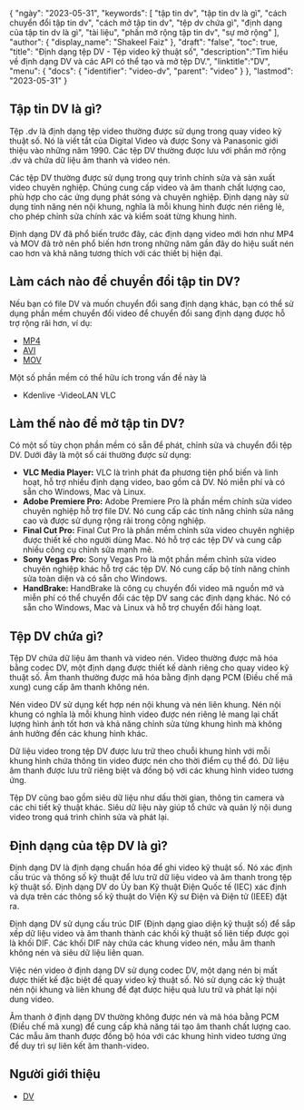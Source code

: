 {
"ngày": "2023-05-31",
  "keywords": [
"tập tin dv",
"tập tin dv là gì",
"cách chuyển đổi tập tin dv",
"cách mở tập tin dv",
"tệp dv chứa gì",
"định dạng của tập tin dv là gì",
"tài liệu",
"phần mở rộng tập tin dv",
"sự mở rộng"
],
  "author": {
"display_name": "Shakeel Faiz"
},
"draft": "false",
"toc": true,
"title": "Định dạng tệp DV - Tệp video kỹ thuật số",
  "description":"Tìm hiểu về định dạng DV và các API có thể tạo và mở tệp DV.",
"linktitle":"DV",
  "menu": {
    "docs": {
      "identifier": "video-dv",
      "parent": "video"
}
},
"lastmod": "2023-05-31"
}

## Tập tin DV là gì?

Tệp .dv là định dạng tệp video thường được sử dụng trong quay video kỹ thuật số. Nó là viết tắt của Digital Video và được Sony và Panasonic giới thiệu vào những năm 1990. Các tệp DV thường được lưu với phần mở rộng .dv và chứa dữ liệu âm thanh và video nén.

Các tệp DV thường được sử dụng trong quy trình chỉnh sửa và sản xuất video chuyên nghiệp. Chúng cung cấp video và âm thanh chất lượng cao, phù hợp cho các ứng dụng phát sóng và chuyên nghiệp. Định dạng này sử dụng tính năng nén nội khung, nghĩa là mỗi khung hình được nén riêng lẻ, cho phép chỉnh sửa chính xác và kiểm soát từng khung hình.

Định dạng DV đã phổ biến trước đây, các định dạng video mới hơn như MP4 và MOV đã trở nên phổ biến hơn trong những năm gần đây do hiệu suất nén cao hơn và khả năng tương thích với các thiết bị hiện đại.

## Làm cách nào để chuyển đổi tập tin DV?

Nếu bạn có file DV và muốn chuyển đổi sang định dạng khác, bạn có thể sử dụng phần mềm chuyển đổi video để chuyển đổi sang định dạng được hỗ trợ rộng rãi hơn, ví dụ:

- [MP4](/vi/video/mp4/)
- [AVI](/vi/video/avi/)
- [MOV](/vi/video/mov/)

Một số phần mềm có thể hữu ích trong vấn đề này là

- Kdenlive
-VideoLAN VLC

## Làm thế nào để mở tập tin DV?

Có một số tùy chọn phần mềm có sẵn để phát, chỉnh sửa và chuyển đổi tệp DV. Dưới đây là một số cái thường được sử dụng:

- **VLC Media Player:** VLC là trình phát đa phương tiện phổ biến và linh hoạt, hỗ trợ nhiều định dạng video, bao gồm cả DV. Nó miễn phí và có sẵn cho Windows, Mac và Linux.
- **Adobe Premiere Pro:** Adobe Premiere Pro là phần mềm chỉnh sửa video chuyên nghiệp hỗ trợ file DV. Nó cung cấp các tính năng chỉnh sửa nâng cao và được sử dụng rộng rãi trong công nghiệp.
- **Final Cut Pro:** Final Cut Pro là phần mềm chỉnh sửa video chuyên nghiệp được thiết kế cho người dùng Mac. Nó hỗ trợ các tệp DV và cung cấp nhiều công cụ chỉnh sửa mạnh mẽ.
- **Sony Vegas Pro:** Sony Vegas Pro là một phần mềm chỉnh sửa video chuyên nghiệp khác hỗ trợ các tệp DV. Nó cung cấp bộ tính năng chỉnh sửa toàn diện và có sẵn cho Windows.
- **HandBrake:** HandBrake là công cụ chuyển đổi video mã nguồn mở và miễn phí có thể chuyển đổi các tệp DV sang các định dạng khác. Nó có sẵn cho Windows, Mac và Linux và hỗ trợ chuyển đổi hàng loạt.

## Tệp DV chứa gì?

Tệp DV chứa dữ liệu âm thanh và video nén. Video thường được mã hóa bằng codec DV, một định dạng được thiết kế dành riêng cho quay video kỹ thuật số. Âm thanh thường được mã hóa bằng định dạng PCM (Điều chế mã xung) cung cấp âm thanh không nén.

Nén video DV sử dụng kết hợp nén nội khung và nén liên khung. Nén nội khung có nghĩa là mỗi khung hình video được nén riêng lẻ mang lại chất lượng hình ảnh tốt hơn và khả năng chỉnh sửa từng khung hình mà không ảnh hưởng đến các khung hình khác.

Dữ liệu video trong tệp DV được lưu trữ theo chuỗi khung hình với mỗi khung hình chứa thông tin video được nén cho thời điểm cụ thể đó. Dữ liệu âm thanh được lưu trữ riêng biệt và đồng bộ với các khung hình video tương ứng.

Tệp DV cũng bao gồm siêu dữ liệu như dấu thời gian, thông tin camera và các chi tiết kỹ thuật khác. Siêu dữ liệu này giúp tổ chức và quản lý nội dung video trong quá trình chỉnh sửa và phát lại.

## Định dạng của tệp DV là gì?

Định dạng DV là định dạng chuẩn hóa để ghi video kỹ thuật số. Nó xác định cấu trúc và thông số kỹ thuật để lưu trữ dữ liệu video và âm thanh trong tệp kỹ thuật số. Định dạng DV do Ủy ban Kỹ thuật Điện Quốc tế (IEC) xác định và dựa trên các thông số kỹ thuật do Viện Kỹ sư Điện và Điện tử (IEEE) đặt ra.

Định dạng DV sử dụng cấu trúc DIF (Định dạng giao diện kỹ thuật số) để sắp xếp dữ liệu video và âm thanh thành các khối kỹ thuật số liên tiếp được gọi là khối DIF. Các khối DIF này chứa các khung video nén, mẫu âm thanh không nén và siêu dữ liệu liên quan.

Việc nén video ở định dạng DV sử dụng codec DV, một dạng nén bị mất được thiết kế đặc biệt để quay video kỹ thuật số. Nó sử dụng các kỹ thuật nén nội khung và liên khung để đạt được hiệu quả lưu trữ và phát lại nội dung video.

Âm thanh ở định dạng DV thường không được nén và mã hóa bằng PCM (Điều chế mã xung) để cung cấp khả năng tái tạo âm thanh chất lượng cao. Các mẫu âm thanh được đồng bộ hóa với các khung hình video tương ứng để duy trì sự liên kết âm thanh-video.

## Người giới thiệu
* [DV](https://en.wikipedia.org/wiki/DV)

